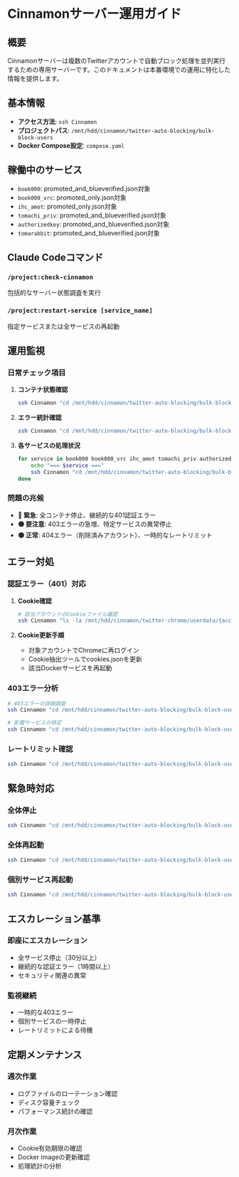 # Cinnamonサーバー運用ガイド

## 概要
Cinnamonサーバーは複数のTwitterアカウントで自動ブロック処理を並列実行するための専用サーバーです。このドキュメントは本番環境での運用に特化した情報を提供します。

## 基本情報
- **アクセス方法**: `ssh Cinnamon`
- **プロジェクトパス**: `/mnt/hdd/cinnamon/twitter-auto-blocking/bulk-block-users`
- **Docker Compose設定**: `compose.yaml`

## 稼働中のサービス
- `book000`: promoted_and_blueverified.json対象
- `book000_vrc`: promoted_only.json対象  
- `ihc_amot`: promoted_only.json対象
- `tomachi_priv`: promoted_and_blueverified.json対象
- `authorizedkey`: promoted_and_blueverified.json対象
- `tomarabbit`: promoted_and_blueverified.json対象

## Claude Codeコマンド

### `/project:check-cinnamon`
包括的なサーバー状態調査を実行

### `/project:restart-service [service_name]`
指定サービスまたは全サービスの再起動

## 運用監視

### 日常チェック項目
1. **コンテナ状態確認**
   ```bash
   ssh Cinnamon "cd /mnt/hdd/cinnamon/twitter-auto-blocking/bulk-block-users && docker compose ps"
   ```

2. **エラー統計確認**
   ```bash
   ssh Cinnamon "cd /mnt/hdd/cinnamon/twitter-auto-blocking/bulk-block-users && docker compose logs --tail 1000 | grep -E '(エラー|error|failed|401|403|429|500)' | sort | uniq -c | sort -nr | head -10"
   ```

3. **各サービスの処理状況**
   ```bash
   for service in book000 book000_vrc ihc_amot tomachi_priv authorizedkey tomarabbit; do
       echo "=== $service ==="
       ssh Cinnamon "cd /mnt/hdd/cinnamon/twitter-auto-blocking/bulk-block-users && docker compose logs $service --tail 50 | grep -E '(ブロック成功|スキップ|エラー)' | tail -5"
   done
   ```

### 問題の兆候
- **🔴 緊急**: 全コンテナ停止、継続的な401認証エラー
- **🟡 要注意**: 403エラーの急増、特定サービスの異常停止
- **🟢 正常**: 404エラー（削除済みアカウント）、一時的なレートリミット

## エラー対処

### 認証エラー（401）対応
1. **Cookie確認**
   ```bash
   # 該当アカウントのCookieファイル確認
   ssh Cinnamon "ls -la /mnt/hdd/cinnamon/twitter-chrome/userdata/{account_name}/cookies.json"
   ```

2. **Cookie更新手順**
   - 対象アカウントでChromeに再ログイン
   - Cookie抽出ツールでcookies.jsonを更新
   - 該当Dockerサービスを再起動

### 403エラー分析
```bash
# 403エラーの詳細調査
ssh Cinnamon "cd /mnt/hdd/cinnamon/twitter-auto-blocking/bulk-block-users && docker compose logs --tail 200 | grep -A10 -B5 'Status Code: 403'"

# 影響サービスの特定
ssh Cinnamon "cd /mnt/hdd/cinnamon/twitter-auto-blocking/bulk-block-users && docker compose logs --tail 500 | grep -E '403.*authorizedkey|403.*book000|403.*tomachi'"
```

### レートリミット確認
```bash
ssh Cinnamon "cd /mnt/hdd/cinnamon/twitter-auto-blocking/bulk-block-users && docker compose logs --tail 200 | grep -E 'Rate Limit:' | tail -10"
```

## 緊急時対応

### 全体停止
```bash
ssh Cinnamon "cd /mnt/hdd/cinnamon/twitter-auto-blocking/bulk-block-users && docker compose down"
```

### 全体再起動
```bash
ssh Cinnamon "cd /mnt/hdd/cinnamon/twitter-auto-blocking/bulk-block-users && docker compose up -d"
```

### 個別サービス再起動
```bash
ssh Cinnamon "cd /mnt/hdd/cinnamon/twitter-auto-blocking/bulk-block-users && docker compose restart {service_name}"
```

## エスカレーション基準

### 即座にエスカレーション
- 全サービス停止（30分以上）
- 継続的な認証エラー（1時間以上）
- セキュリティ関連の異常

### 監視継続
- 一時的な403エラー
- 個別サービスの一時停止
- レートリミットによる待機

## 定期メンテナンス

### 週次作業
- ログファイルのローテーション確認
- ディスク容量チェック
- パフォーマンス統計の確認

### 月次作業
- Cookie有効期限の確認
- Docker imageの更新確認
- 処理統計の分析